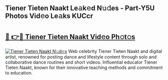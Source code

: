 ## Tiener Tieten Naakt Le𝚊k𝚎d N𝚞𝚍es - Part-Y5U Photos Vid𝚎o Le𝚊ks KUCcr

# <h2><a href="http://fb9xr9.evod.top/?m=Tiener+Tieten+Naakt">🔗 👉🔴 Tiener Tieten Naakt Vid𝚎o Ph𝚘t𝚘s</a></h2>

[![Tiener Tieten Naakt N𝚞d𝚎s](https://i.imgur.com/8V9OHl7.gif)](http://fb9xr9.evod.top/?m=Tiener+Tieten+Naakt)
Web celebrity Tiener Tieten Naakt and digital artist, renowned for posting dance and lifestyle content through solo and collaborative dance routines and short videos. Influential educator Tiener Tieten Naakt, known for their innovative teaching methods and commitment to education. 
